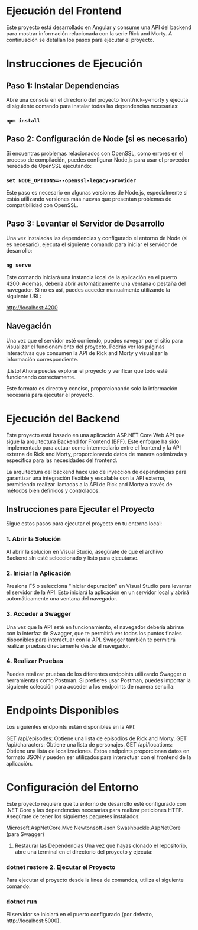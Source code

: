 # Ejecución del Frontend

Este proyecto está desarrollado en Angular y consume una API del backend para mostrar información relacionada con la serie Rick and Morty. A continuación se detallan los pasos para ejecutar el proyecto.

# Instrucciones de Ejecución

## Paso 1: Instalar Dependencias

Abre una consola en el directorio del proyecto front/rick-y-morty y ejecuta el siguiente comando para instalar todas las dependencias necesarias:

### `npm install`

## Paso 2: Configuración de Node (si es necesario)

Si encuentras problemas relacionados con OpenSSL, como errores en el proceso de compilación, puedes configurar Node.js para usar el proveedor heredado de OpenSSL ejecutando:

### `set NODE_OPTIONS=--openssl-legacy-provider`

Este paso es necesario en algunas versiones de Node.js, especialmente si estás utilizando versiones más nuevas que presentan problemas de compatibilidad con OpenSSL.

## Paso 3: Levantar el Servidor de Desarrollo

Una vez instaladas las dependencias y configurado el entorno de Node (si es necesario), ejecuta el siguiente comando para iniciar el servidor de desarrollo:

### `ng serve`

Este comando iniciará una instancia local de la aplicación en el puerto 4200. Además, debería abrir automáticamente una ventana o pestaña del navegador. Si no es así, puedes acceder manualmente utilizando la siguiente URL:

[http://localhost:4200](http://localhost:4200)

## Navegación

Una vez que el servidor esté corriendo, puedes navegar por el sitio para visualizar el funcionamiento del proyecto. Podrás ver las páginas interactivas que consumen la API de Rick and Morty y visualizar la información correspondiente.

¡Listo! Ahora puedes explorar el proyecto y verificar que todo esté funcionando correctamente.

Este formato es directo y conciso, proporcionando solo la información necesaria para ejecutar el proyecto.

# Ejecución del Backend

Este proyecto está basado en una aplicación ASP.NET Core Web API que sigue la arquitectura Backend for Frontend (BFF). Este enfoque ha sido implementado para actuar como intermediario entre el frontend y la API externa de Rick and Morty, proporcionando datos de manera optimizada y específica para las necesidades del frontend.

La arquitectura del backend hace uso de inyección de dependencias para garantizar una integración flexible y escalable con la API externa, permitiendo realizar llamadas a la API de Rick and Morty a través de métodos bien definidos y controlados.

## Instrucciones para Ejecutar el Proyecto

Sigue estos pasos para ejecutar el proyecto en tu entorno local:

### 1. Abrir la Solución

Al abrir la solución en Visual Studio, asegúrate de que el archivo Backend.sln esté seleccionado y listo para ejecutarse.

### 2. Iniciar la Aplicación

Presiona F5 o selecciona "Iniciar depuración" en Visual Studio para levantar el servidor de la API. Esto iniciará la aplicación en un servidor local y abrirá automáticamente una ventana del navegador.

### 3. Acceder a Swagger

Una vez que la API esté en funcionamiento, el navegador debería abrirse con la interfaz de Swagger, que te permitirá ver todos los puntos finales disponibles para interactuar con la API. Swagger también te permitirá realizar pruebas directamente desde el navegador.

### 4. Realizar Pruebas

Puedes realizar pruebas de los diferentes endpoints utilizando Swagger o herramientas como Postman. Si prefieres usar Postman, puedes importar la siguiente colección para acceder a los endpoints de manera sencilla:

# Endpoints Disponibles

Los siguientes endpoints están disponibles en la API:

GET /api/episodes: Obtiene una lista de episodios de Rick and Morty.
GET /api/characters: Obtiene una lista de personajes.
GET /api/locations: Obtiene una lista de localizaciones.
Estos endpoints proporcionan datos en formato JSON y pueden ser utilizados para interactuar con el frontend de la aplicación.

# Configuración del Entorno

Este proyecto requiere que tu entorno de desarrollo esté configurado con .NET Core y las dependencias necesarias para realizar peticiones HTTP. Asegúrate de tener los siguientes paquetes instalados:

Microsoft.AspNetCore.Mvc
Newtonsoft.Json
Swashbuckle.AspNetCore (para Swagger)

1. Restaurar las Dependencias
   Una vez que hayas clonado el repositorio, abre una terminal en el directorio del proyecto y ejecuta:

### dotnet restore 2. Ejecutar el Proyecto

Para ejecutar el proyecto desde la línea de comandos, utiliza el siguiente comando:

### dotnet run

El servidor se iniciará en el puerto configurado (por defecto, http://localhost:5000).
